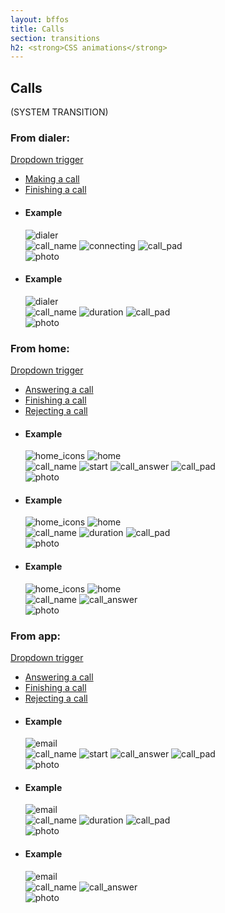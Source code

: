 ```yaml
---
layout: bffos
title: Calls
section: transitions
h2: <strong>CSS animations</strong>
---
```


## Calls

(SYSTEM TRANSITION)

### From dialer:

<div class="dropdown">
  <a class="dropdown-toggle" href="#">Dropdown trigger</a>
  <ul class="dropdown-menu">
    <li><a tabindex="-1" href="#calls-dialer-make">Making a call</a></li>
      <li><a tabindex="-1" href="#calls-dialer-finish">Finishing a call</a></li>
  </ul>
</div>
<ul class="dropdown-content">
  <li id="calls-dialer-make">
    <h4>Example</h4>
    <section class="transition">
      <article id="example-call-1" class="phone-frame">
        <div class="play">
          <span class="glow"></span>
          <span class="shape"></span>
        </div>
        <section class="full frame dark">
          <div class="statusbar"></div>
          <div class="apps-container">
            <div id="example-call-1-1" class="app">
              <img src="../images/transitions/dialer.png" alt="dialer">
            </div>
            <div id="example-call-1-2" class="app">
              <img src="../images/transitions/call_name.png" alt="call_name" class="top">
              <img src="../images/transitions/connecting.png" alt="connecting" class="text">
              <img src="../images/transitions/call_pad.png" alt="call_pad" class="bottom">
              <div class="overlay"></div>
                <img src="../images/transitions/photo.png" alt="photo">
            </div>
          </div>
        </section>
      </article>
    </section>
  </li>

  <li id="calls-dialer-finish">
    <h4>Example</h4>
    <section class="transition">
      <article id="example-call-2" class="phone-frame">
        <div class="play yellow">
          <span class="glow"></span>
          <span class="shape"></span>
        </div>
        <section class="full frame dark">
          <div class="statusbar"></div>
          <div class="apps-container">
            <div id="example-call-2-1" class="app">
              <img src="../images/transitions/dialer.png" alt="dialer">
            </div>
            <div id="example-call-2-2" class="app">
              <img src="../images/transitions/call_name.png" alt="call_name" class="top">
              <img src="../images/transitions/duration.png" alt="duration" class="text">
              <img src="../images/transitions/call_pad.png" alt="call_pad" class="bottom">
              <div class="overlay"></div>
                <img src="../images/transitions/photo.png" alt="photo">
            </div>
          </div>
        </section>
      </article>
    </section>
  </li>
</ul>

### From home:

<div class="dropdown">
  <a class="dropdown-toggle" href="#">Dropdown trigger</a>
  <ul class="dropdown-menu">
    <li><a tabindex="-1" href="#calls-home-answer">Answering a call</a></li>
    <li><a tabindex="-1" href="#calls-home-finish">Finishing a call</a></li>
    <li><a tabindex="-1" href="#calls-home-reject">Rejecting a call</a></li>
  </ul>
</div>
<ul class="dropdown-content">
  <li id="calls-home-answer">
    <h4>Example</h4>
    <section class="transition">
      <article id="example-call-3" class="phone-frame">
        <div class="play">
          <span class="glow"></span>
          <span class="shape"></span>
        </div>
        <section class="full frame dark">
          <div class="statusbar"></div>
          <div class="apps-container">
            <div id="example-call-3-1" class="app">
              <img src="../images/transitions/home_icons.png" alt="home_icons" class="icons">
              <img src="../images/transitions/home.png" alt="home">
            </div>
            <div id="example-call-3-2" class="app">
              <img src="../images/transitions/call_name.png" alt="call_name" class="top">
              <img src="../images/transitions/start.png" alt="start" class="text">
              <img src="../images/transitions/call_answer.png" alt="call_answer" class="bottom-1">
              <img src="../images/transitions/call_pad.png" alt="call_pad" class="bottom-2">
              <div class="photo">
                <div class="overlay"></div>
                  <img src="../images/transitions/photo.png" alt="photo">
              </div>
            </div>
          </div>
        </section>
      </article>
    </section>
  </li>

  <li id="calls-home-finish">
    <h4>Example</h4>
    <section class="transition">
      <article id="example-call-4" class="phone-frame">
        <div class="play yellow">
          <span class="glow"></span>
          <span class="shape"></span>
        </div>
        <section class="full frame dark">
          <div class="statusbar"></div>
          <div class="apps-container">
            <div id="example-call-4-1" class="app">
              <img src="../images/transitions/home_icons.png" alt="home_icons" class="icons">
              <img src="../images/transitions/home.png" alt="home">
            </div>
            <div id="example-call-4-2" class="app">
              <img src="../images/transitions/call_name.png" alt="call_name" class="top">
              <img src="../images/transitions/duration.png" alt="duration" class="text">
              <img src="../images/transitions/call_pad.png" alt="call_pad" class="bottom">
              <div class="overlay"></div>
              <img src="../images/transitions/photo.png" alt="photo">
            </div>
          </div>
        </section>
      </article>
    </section>
  </li>

  <li id="calls-home-reject">
    <h4>Example</h4>
    <section class="transition">
      <article id="example-call-5" class="phone-frame">
        <div class="play yellow">
          <span class="glow"></span>
          <span class="shape"></span>
        </div>
        <section class="full frame dark">
          <div class="statusbar"></div>
          <div class="apps-container">
            <div id="example-call-5-1" class="app">
              <img src="../images/transitions/home_icons.png" alt="home_icons" class="icons">
              <img src="../images/transitions/home.png" alt="home">
            </div>
            <div id="example-call-5-2" class="app">
              <img src="../images/transitions/call_name.png" alt="call_name" class="top">
              <img src="../images/transitions/call_answer.png" alt="call_answer" class="bottom">
              <div class="overlay"></div>
              <img src="../images/transitions/photo.png" alt="photo">
            </div>
          </div>
        </section>
      </article>
    </section>
  </li>
</ul>

### From app:

<div class="dropdown">
  <a class="dropdown-toggle" href="#">Dropdown trigger</a>
  <ul class="dropdown-menu">
    <li><a tabindex="-1" href="#calls-app-answer">Answering a call</a></li>
    <li><a tabindex="-1" href="#calls-app-finish">Finishing a call</a></li>
    <li><a tabindex="-1" href="#calls-app-reject">Rejecting a call</a></li>
  </ul>
</div>
<ul class="dropdown-content">
  <li id="calls-app-answer">
    <h4>Example</h4>
    <section class="transition">
      <article id="example-call-6" class="phone-frame">
        <div class="play">
          <span class="glow"></span>
          <span class="shape"></span>
        </div>
        <section class="full frame dark">
          <div class="statusbar"></div>
          <div class="apps-container">
            <div id="example-call-6-1" class="app">
              <div class="overlay"></div>
              <img src="../images/transitions/email.png" alt="email">
            </div>
            <div id="example-call-6-2" class="app">
              <img src="../images/transitions/call_name.png" alt="call_name" class="top">
              <img src="../images/transitions/start.png" alt="start" class="text">
              <img src="../images/transitions/call_answer.png" alt="call_answer" class="bottom-1">
              <img src="../images/transitions/call_pad.png" alt="call_pad" class="bottom-2">
              <div class="photo">
                <div class="overlay"></div>
                  <img src="../images/transitions/photo.png" alt="photo">
              </div>
            </div>
          </div>
        </section>
      </article>
    </section>
  </li>

  <li id="calls-app-finish">
    <h4>Example</h4>
    <section class="transition">
      <article id="example-call-7" class="phone-frame">
        <div class="play yellow">
          <span class="glow"></span>
          <span class="shape"></span>
        </div>
        <section class="full frame dark">
          <div class="statusbar"></div>
          <div class="apps-container">
            <div id="example-call-7-1" class="app">
              <div class="overlay"></div>
              <img src="../images/transitions/email.png" alt="email">
            </div>
            <div id="example-call-7-2" class="app">
              <img src="../images/transitions/call_name.png" alt="call_name" class="top">
              <img src="../images/transitions/duration.png" alt="duration" class="text">
              <img src="../images/transitions/call_pad.png" alt="call_pad" class="bottom">
              <div class="photo">
                <div class="overlay"></div>
                <img src="../images/transitions/photo.png" alt="photo">
              </div>
            </div>
          </div>
        </section>
      </article>
    </section>
  </li>

  <li id="calls-app-reject">
    <h4>Example</h4>
    <section class="transition">
      <article id="example-call-8" class="phone-frame">
        <div class="play yellow">
          <span class="glow"></span>
          <span class="shape"></span>
        </div>
        <section class="full frame dark">
          <div class="statusbar"></div>
          <div class="apps-container">
            <div id="example-call-8-1" class="app">
              <div class="overlay"></div>
              <img src="../images/transitions/email.png" alt="email">
            </div>
            <div id="example-call-8-2" class="app">
              <img src="../images/transitions/call_name.png" alt="call_name" class="top">
              <img src="../images/transitions/call_answer.png" alt="call_answer" class="bottom">
              <div class="photo">
                <div class="overlay"></div>
                  <img src="../images/transitions/photo.png" alt="photo">
              </div>
            </div>
          </div>
        </section>
      </article>
    </section>
  </li>
</ul>
